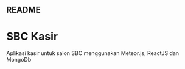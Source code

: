 ## README ##

# SBC Kasir #

Aplikasi kasir untuk salon SBC menggunakan Meteor.js, ReactJS dan MongoDb